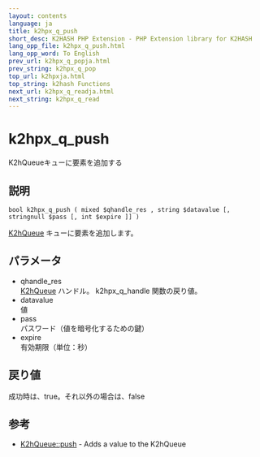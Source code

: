 ```yaml
---
layout: contents
language: ja
title: k2hpx_q_push
short_desc: K2HASH PHP Extension - PHP Extension library for K2HASH
lang_opp_file: k2hpx_q_push.html
lang_opp_word: To English
prev_url: k2hpx_q_popja.html
prev_string: k2hpx_q_pop
top_url: k2hpxja.html
top_string: k2hash Functions
next_url: k2hpx_q_readja.html
next_string: k2hpx_q_read
---
```


# k2hpx_q_push
K2hQueueキューに要素を追加する

## 説明

```
bool k2hpx_q_push ( mixed $qhandle_res , string $datavalue [, stringnull $pass [, int $expire ]] )
```

[K2hQueue](k2hq_classja.html) キューに要素を追加します。

## パラメータ
- qhandle_res  
[K2hQueue](k2hq_classja.html) ハンドル。 k2hpx_q_handle 関数の戻り値。
- datavalue  
値
- pass  
パスワード（値を暗号化するための鍵）
- expire  
有効期限（単位：秒）

## 戻り値
成功時は、true。それ以外の場合は、false

## 参考
- [K2hQueue::push](k2hq_push.html) - Adds a value to the K2hQueue

